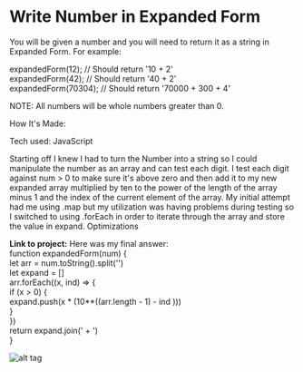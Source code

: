 # Write Number in Expanded Form

You will be given a number and you will need to return it as a string in Expanded Form. For example:<br>

expandedForm(12); // Should return '10 + 2'<br>
expandedForm(42); // Should return '40 + 2'<br>
expandedForm(70304); // Should return '70000 + 300 + 4'<br>

NOTE: All numbers will be whole numbers greater than 0.<br>

How It's Made:

Tech used: JavaScript

Starting off I knew I had to turn the Number into a string so I could manipulate the number as an array and can test each digit. I test each digit against num > 0 to make sure it's above zero and then add it to my new expanded array multiplied by ten to the power of the length of the array minus 1 and the index of the current element of the array. My initial attempt had me using .map but my utilization was having problems during testing so I switched to using .forEach in order to iterate through the array and store the value in expand.
Optimizations




**Link to project:**
Here was my final answer:<br>
function expandedForm(num) {<br>
  let arr = num.toString().split('')<br>
  let expand = []<br>
  arr.forEach((x, ind) => {<br>
    if (x > 0) {<br>
      expand.push(x * (10**((arr.length - 1) - ind )))<br>
    }<br>
  })<br>
  return expand.join(' + ')<br>
}<br>

![alt tag](http://placecorgi.com/1200/650)

